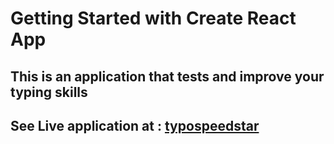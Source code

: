 # Getting Started with Create React App

## This is an application that tests and improve your typing skills

## See Live application at : [typospeedstar](https://typospeedstar.netlify.app/)
